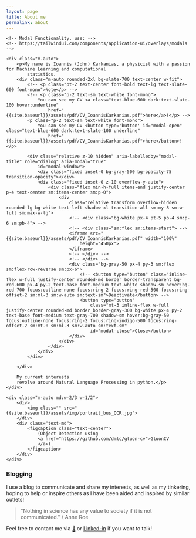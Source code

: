 ```yaml
---
layout: page
title: About me
permalink: about
---
```


<!-- https://stackoverflow.com/questions/40453881/change-of-opacity-using-css-transition-and-vanilla-javascript-works-only-when-fa -->

<div class="md:grid md:grid-cols-2 md:gap-3">

    <!-- Modal Functionality, use: -->
    <!-- https://tailwindui.com/components/application-ui/overlays/modals -->

    <div class="m-auto">
        <p>My name is Ioannis (John) Karkanias, a physicist with a passion for Machine Learning and computational
            statistics.
        <div class="m-auto rounded-2xl bg-slate-700 text-center w-fit">
            <!-- <p class="pt-2 text-center font-bold text-lg text-slate-600 font-mono">Note</p> -->
            <!-- <p class="p-2 text-sm text-white font-mono">
                You can see my CV <a class="text-blue-600 dark:text-slate-100 hover:underline"
                    href="{{site.baseurl}}/assets/pdf/CV_IoannisKarkanias.pdf">here</a>!</p> -->
            <p class="p-2 text-sm text-white font-mono">
                You can see my CV <button type='button' id="modal-open" class="text-blue-600 dark:text-slate-100 underline"
                    href="{{site.baseurl}}/assets/pdf/CV_IoannisKarkanias.pdf">here</button>!</p>

            <div class="relative z-10 hidden" aria-labelledby="modal-title" role="dialog" aria-modal="true"
                id="modal-window">
                <div class="fixed inset-0 bg-gray-500 bg-opacity-75 transition-opacity"></div>
                <div class="fixed inset-0 z-10 overflow-y-auto">
                    <div class="flex min-h-full items-end justify-center p-4 text-center sm:items-center sm:p-0">
                        <div
                            class="relative transform overflow-hidden rounded-lg bg-white text-left shadow-xl transition-all sm:my-8 sm:w-full sm:max-w-lg">
                            <!-- <div class="bg-white px-4 pt-5 pb-4 sm:p-6 sm:pb-4"> -->
                            <!-- <div class="sm:flex sm:items-start"> -->
                            <iframe src="{{site.baseurl}}/assets/pdf/CV_IoannisKarkanias.pdf" width="100%"
                                height="450px">
                            </iframe>
                            <!-- </div> -->
                            <!-- </div> -->
                            <div class="bg-gray-50 px-4 py-3 sm:flex sm:flex-row-reverse sm:px-6">
                                <!-- <button type="button" class="inline-flex w-full justify-center rounded-md border border-transparent bg-red-600 px-4 py-2 text-base font-medium text-white shadow-sm hover:bg-red-700 focus:outline-none focus:ring-2 focus:ring-red-500 focus:ring-offset-2 sm:ml-3 sm:w-auto sm:text-sm">Deactivate</button> -->
                                <button type="button"
                                    class="mt-3 inline-flex w-full justify-center rounded-md border border-gray-300 bg-white px-4 py-2 text-base font-medium text-gray-700 shadow-sm hover:bg-gray-50 focus:outline-none focus:ring-2 focus:ring-indigo-500 focus:ring-offset-2 sm:mt-0 sm:ml-3 sm:w-auto sm:text-sm"
                                    id="modal-close">Close</button>
                            </div>
                        </div>
                    </div>
                </div>
            </div>

        </div>

        My current interests
        revolve around Natural Language Processing in python.</p>
    </div>

    <div class="m-auto md:w-2/3 w-1/2">
        <div>
            <img class="" src="{{site.baseurl}}/assets/img/portrait_bus_OCR.jpg">
        </div>
        <div class="text-md">
            <figcaption class="text-center">
                (Object Detection using
                <a href="https://github.com/dmlc/gluon-cv">GluonCV
                </a>)
            </figcaption>
        </div>
    </div>

</div>

<script>

    var modal = document.getElementById('modal-window');
    var modal_close = document.getElementById('modal-close');
    var modal_open = document.getElementById('modal-open');

    // console.log(modal)
    // console.log(modal_close)
    // console.log(modal_open)

    modal_open.addEventListener("click", function clicked() {

        modal.classList.remove("hidden");
        // console.log('clicked')
    })
    modal_close.addEventListener("click", function clicked() {
        
        modal.classList.add("hidden");
        // console.log('clicked')
    })
    

</script>

<!-- TODO: Education and work summary -->

### Blogging

I use a blog to communicate and share my interests, as well as my tinkering, hoping to help or inspire others as I have
been aided and inspired by similar outlets!

> "Nothing in science has any value to society if it is not communicated." \\
> Anne Roe

Feel free to contact me via [📧](ioannis.karkanias@gmail.com) or
[Linked-in](https://www.linkedin.com/in/ioannis-karkanias-71996a1aa/) if you want to talk!
